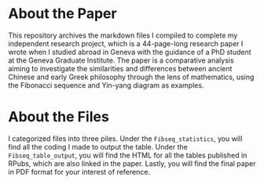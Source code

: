# About the Paper

This repository archives the markdown files I compiled to complete my independent research project, which is a 44-page-long research paper I wrote when I studied abroad in Geneva with the guidance of a PhD student at the Geneva Graduate Institute. The paper is a comparative analysis aiming to investigate the similarities and differences between ancient Chinese and early Greek philosophy through the lens of mathematics, using the Fibonacci sequence and Yin-yang diagram as examples. 


# About the Files

I categorized files into three piles. Under the `Fibseq_statistics`, you will find all the coding I made to output the table. Under the `Fibseq_table_output`, you will find the HTML for all the tables published in RPubs, which are also linked in the paper. Lastly, you will find the final paper in PDF format for your interest of reference. 
